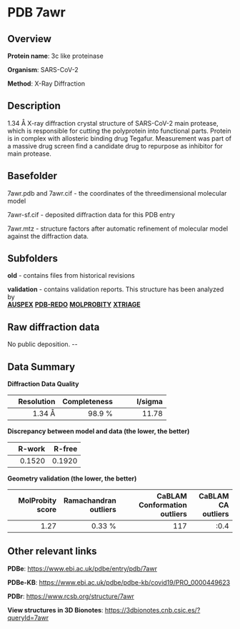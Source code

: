 # PDB 7awr

## Overview

**Protein name**: 3c like proteinase

**Organism**: SARS-CoV-2

**Method**: X-Ray Diffraction

## Description

1.34 Å X-ray diffraction crystal structure of SARS-CoV-2 main protease, which is responsible for cutting the polyprotein into functional parts. Protein is in complex with allosteric binding drug Tegafur. Measurement was part of a massive drug screen find a candidate drug to repurpose as inhibitor for main protease. 

## Basefolder

7awr.pdb and 7awr.cif - the coordinates of the threedimensional molecular model

7awr-sf.cif - deposited diffraction data for this PDB entry

7awr.mtz - structure factors after automatic refinement of molecular model against the diffraction data.

## Subfolders



**old** - contains files from historical revisions

**validation** - contains validation reports. This structure has been analyzed by <br>[**AUSPEX**](https://github.com/thorn-lab/coronavirus_structural_task_force/tree/master/pdb/3c_like_proteinase/SARS-CoV-2/7awr/validation/auspex) [**PDB-REDO**](https://github.com/thorn-lab/coronavirus_structural_task_force/tree/master/pdb/3c_like_proteinase/SARS-CoV-2/7awr/validation/pdb-redo) [**MOLPROBITY**](https://github.com/thorn-lab/coronavirus_structural_task_force/tree/master/pdb/3c_like_proteinase/SARS-CoV-2/7awr/validation/molprobity) [**XTRIAGE**](https://github.com/thorn-lab/coronavirus_structural_task_force/blob/master/pdb/3c_like_proteinase/SARS-CoV-2/7awr/validation/Xtriage_output.log)   



## Raw diffraction data

No public deposition. --<br> 

## Data Summary
**Diffraction Data Quality**

|   | Resolution | Completeness| I/sigma |
|---|-------------:|----------------:|--------------:|
|   |1.34 Å|98.9  %|<img width=50/>11.78|

**Discrepancy between model and data (the lower, the better)**

|   | **R-work**| **R-free**   
|---|-------------:|----------------:|           
||  0.1520|  0.1920|

**Geometry validation (the lower, the better)**

|   |**MolProbity<br>score**| **Ramachandran<br>outliers** | **CaBLAM<br>Conformation outliers** | **CaBLAM<br>CA outliers** |
|---|-------------:|----------------:|----------------:|----------------:|
||  1.27|  0.33 %|117|:0.4|

 

 



## Other relevant links 
**PDBe**:  https://www.ebi.ac.uk/pdbe/entry/pdb/7awr

**PDBe-KB**: https://www.ebi.ac.uk/pdbe/pdbe-kb/covid19/PRO_0000449623 
 
**PDBr**: https://www.rcsb.org/structure/7awr 

**View structures in 3D Bionotes**: https://3dbionotes.cnb.csic.es/?queryId=7awr

